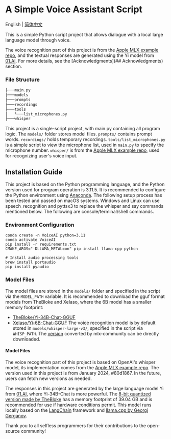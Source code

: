 # A Simple Voice Assistant Script

English | [简体中文](README-CN.md)

This is a simple Python script project that allows dialogue with a local large language model through voice.

The voice recognition part of this project is from the [Apple MLX example repo](https://github.com/ml-explore/mlx-examples/tree/main/whisper), and the textual responses are generated using the Yi model from [01.AI](https://www.lingyiwanwu.com). For more details, see the [Acknowledgments](## Acknowledgments) section.

### File Structure

```bash
├───main.py
├───models
├───prompts
├───recordings
├───tools
│   └───list_microphones.py
├───whisper
```

This project is a single-script project, with main.py containing all program logic. The `models/` folder stores model files. `prompts/` contains prompt words. `recordings/` holds temporary recordings. `tools/list_microphones.py` is a simple script to view the microphone list, used in `main.py` to specify the microphone number. `whisper/` is from the [Apple MLX example repo](https://github.com/ml-explore/mlx-examples/tree/main/whisper), used for recognizing user's voice input.

## Installation Guide

This project is based on the Python programming language, and the Python version used for program operation is 3.11.5. It is recommended to configure the Python environment using [Anaconda](https://www.anaconda.com). The following setup process has been tested and passed on macOS systems. Windows and Linux can use speech_recognition and pyttsx3 to replace the whisper and say commands mentioned below. The following are console/terminal/shell commands.

### Environment Configuration
```
conda create -n VoiceAI python=3.11
conda activate VoiceAI
pip install -r requirements.txt
CMAKE_ARGS="-DLLAMA_METAL=on" pip install llama-cpp-python

# Install audio processing tools
brew install portaudio
pip install pyaudio
```

### Model Files
The model files are stored in the `models/` folder and specified in the script via the `MODEL_PATH` variable.
It is recommended to download the gguf format models from TheBloke and XeIaso, where the 6B model has a smaller memory footprint:
- [TheBloke/Yi-34B-Chat-GGUF](https://huggingface.co/TheBloke/Yi-34B-Chat-GGUF/blob/main/yi-34b-chat.Q8_0.gguf)
- [XeIaso/Yi-6B-Chat-GGUF](https://huggingface.co/XeIaso/yi-chat-6B-GGUF/blob/main/yi-chat-6b.Q8_0.gguf)
The voice recognition model is by default stored in `models/whisper-large-v3/`, specified in the script via `WHISP_PATH`. The [version](https://huggingface.co/mlx-community/whisper-large-v3-mlx) converted by mlx-community can be directly downloaded.

#### Model Files

The voice recognition part of this project is based on OpenAI's whisper model, its implementation comes from the [Apple MLX example repo](https://github.com/ml-explore/mlx-examples/tree/main/whisper). The version used in this project is from January 2024, #80d1867. In the future, users can fetch new versions as needed.

The responses in this project are generated by the large language model Yi from [01.AI](https://www.lingyiwanwu.com), where Yi-34B-Chat is more powerful. The [8-bit quantized version made by TheBloke](https://huggingface.co/TheBloke/Yi-34B-Chat-GGUF) has a memory footprint of 39.04 GB
and is recommended for use if hardware conditions permit. This model runs locally based on the [LangChain](https://www.langchain.com) framework and [llama.cpp by Georgi Gerganov](https://github.com/ggerganov/llama.cpp).

Thank you to all selfless programmers for their contributions to the open-source community!
